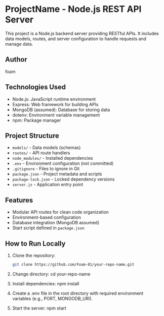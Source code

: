 # ProjectName - Node.js REST API Server

This project is a Node.js backend server providing RESTful APIs. It includes data models, routes, and server configuration to handle requests and manage data.

## Author

foam



## Technologies Used

- Node.js: JavaScript runtime environment  
- Express: Web framework for building APIs  
- MongoDB (assumed): Database for storing data  
- dotenv: Environment variable management  
- npm: Package manager  

## Project Structure

- `models/` - Data models (schemas)  
- `routes/` - API route handlers  
- `node_modules/` - Installed dependencies  
- `.env` - Environment configuration (not committed)  
- `.gitignore` - Files to ignore in Git  
- `package.json` - Project metadata and scripts  
- `package-lock.json` - Locked dependency versions  
- `server.js` - Application entry point  

## Features

- Modular API routes for clean code organization  
- Environment-based configuration  
- Database integration (MongoDB assumed)  
- Start script defined in `package.json`  

## How to Run Locally

1. Clone the repository:

   ```bash
   git clone https://github.com/Foam-01/your-repo-name.git

2. Change directory: cd your-repo-name
3. Install dependencies:  npm install
4. Create a .env file in the root directory with required environment variables (e.g., PORT, MONGODB_URI).
5. Start the server:  npm start

   

